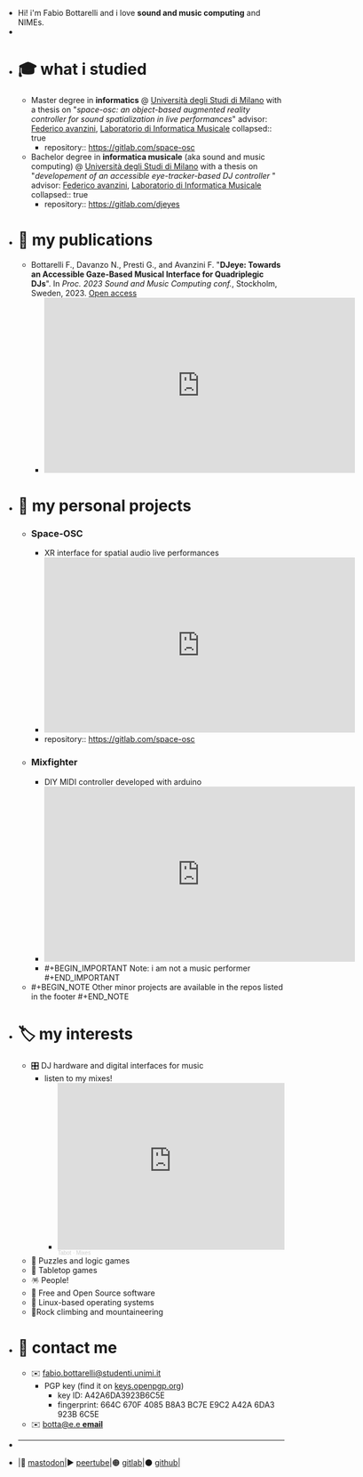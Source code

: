 - Hi! i'm Fabio Bottarelli and i love **sound and music computing** and NIMEs.
-
- # 🎓 what i studied
	- Master degree in **informatics** @  [Università degli Studi di Milano](https://www.unimi.it) with a thesis on "*space-osc: an object-based augmented reality controller for sound spatialization in live performances*" advisor: [Federico avanzini](https://avanzini.di.unimi.it/), [Laboratorio di Informatica Musicale](https://www.lim.di.unimi.it/)
	  collapsed:: true
		- repository:: https://gitlab.com/space-osc
	- Bachelor degree in **informatica musicale** (aka sound and music computing) @ [Università degli Studi di Milano](https://www.unimi.it) with a thesis on "*developement of an accessible eye-tracker-based DJ controller* " advisor: [Federico avanzini](https://avanzini.di.unimi.it/), [Laboratorio di Informatica Musicale](https://www.lim.di.unimi.it/)
	  collapsed:: true
		- repository:: https://gitlab.com/djeyes
- # 📜 my publications
	- Bottarelli F., Davanzo N., Presti G., and Avanzini F. "**DJeye: Towards an Accessible Gaze-Based Musical Interface for Quadriplegic DJs**". In *Proc. 2023 Sound and Music Computing conf.*, Stockholm, Sweden, 2023. [Open access](https://hdl.handle.net/2434/1023536)
		- <iframe title="DJeye: an Accessible Gaze-Based Musical Interface for Quadriplegic DJs, demo video" width="560" height="315" src="https://peertube.uno/videos/embed/1DwvWfUUoHsgqp3RpqPPdT" frameborder="0" allowfullscreen="" sandbox="allow-same-origin allow-scripts allow-popups allow-forms"></iframe>
- # 🧩 my personal projects
	- ### Space-OSC
		- XR interface for spatial audio live performances
		- <iframe title="SpaceOSC  0.1 video demonstration" width="560" height="315" src="https://peertube.uno/videos/embed/nCPY1xE5ciE6AaySinZojr" frameborder="0" allowfullscreen="" sandbox="allow-same-origin allow-scripts allow-popups allow-forms"></iframe>
		- repository:: https://gitlab.com/space-osc
	- ### Mixfighter
		- DIY MIDI controller developed with arduino
		- <iframe title="Mix Fighter performance" width="560" height="315" src="https://peertube.uno/videos/embed/ou4u12PaVMLzUKqUt8aqAJ" frameborder="0" allowfullscreen="" sandbox="allow-same-origin allow-scripts allow-popups allow-forms"></iframe>
		- #+BEGIN_IMPORTANT
		  Note: i am not a music performer
		  #+END_IMPORTANT
	- #+BEGIN_NOTE
	  Other minor projects are available in the repos listed in the footer
	  #+END_NOTE
- # 🏷 my interests
	- 🎛 DJ hardware and digital interfaces for music
		- listen to my mixes!
			- <iframe width="100%" height="300" scrolling="no" frameborder="no" allow="autoplay" src="https://w.soundcloud.com/player/?url=https%3A//api.soundcloud.com/playlists/641704836&color=%23ff5500&auto_play=false&hide_related=false&show_comments=true&show_user=true&show_reposts=false&show_teaser=true&visual=true"></iframe><div style="font-size: 10px; color: #cccccc;line-break: anywhere;word-break: normal;overflow: hidden;white-space: nowrap;text-overflow: ellipsis; font-family: Interstate,Lucida Grande,Lucida Sans Unicode,Lucida Sans,Garuda,Verdana,Tahoma,sans-serif;font-weight: 100;"><a href="https://soundcloud.com/djtabot" title="Tabot" target="_blank" style="color: #cccccc; text-decoration: none;">Tabot</a> · <a href="https://soundcloud.com/djtabot/sets/mixes" title="Mixes" target="_blank" style="color: #cccccc; text-decoration: none;">Mixes</a></div>
	- 🧩 Puzzles and logic games
	- 🎲 Tabletop games
	- 🪅 People!
	- 💾 Free and Open Source software
	- 🐧 Linux-based operating systems
	- 🧗Rock climbing and mountaineering
- # 📨 contact me
	- ✉️ [fabio.bottarelli@studenti.unimi.it](mailto:fabio.bottarelli@studenti.unimi.it)
		- PGP key (find it on [keys.openpgp.org](https://keys.openpgp.org/))
			- key ID: A42A6DA3923B6C5E
			- fingerprint: 664C 670F 4085 B8A3 BC7E E9C2 A42A 6DA3 923B 6C5E
	- ✉️ [botta@e.e **email**](mailto:fabio.bottarelli@studenti.unimi.it)
- ****
- |🐘 <a rel="me" href="https://mastodon.social/@olbotta">mastodon</a>|▶️ [peertube](https://peertube.uno/c/olbottavideos/videos)|🟠 [gitlab](https://gitlab.com/olbotta)|⚫ [github](https://github.com/olbotta)|